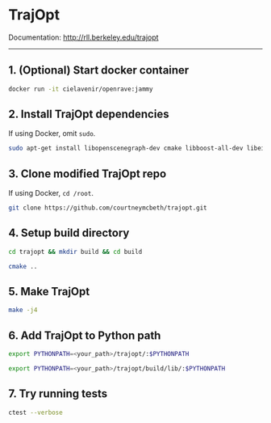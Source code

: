 # TrajOpt

Documentation: http://rll.berkeley.edu/trajopt

----------------------------------------------

## 1. (Optional) Start docker container

```bash
docker run -it cielavenir/openrave:jammy
```

## 2. Install TrajOpt dependencies

If using Docker, omit `sudo`.

```bash
sudo apt-get install libopenscenegraph-dev cmake libboost-all-dev libeigen3-dev python3-numpy
```

## 3. Clone modified TrajOpt repo

If using Docker, `cd /root`.

```bash
git clone https://github.com/courtneymcbeth/trajopt.git
```

## 4. Setup build directory

```bash
cd trajopt && mkdir build && cd build
```

```bash
cmake ..
```

## 5. Make TrajOpt

```bash
make -j4
```

## 6. Add TrajOpt to Python path

```bash
export PYTHONPATH=<your_path>/trajopt/:$PYTHONPATH
```

```bash
export PYTHONPATH=<your_path>/trajopt/build/lib/:$PYTHONPATH
```

## 7. Try running tests

```bash
ctest --verbose
```
